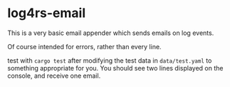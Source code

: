 # log4rs-email

This is a very basic email appender which sends emails on log events.

Of course intended for errors, rather than every line.

test with `cargo test` after modifying the test data in `data/test.yaml` to something appropriate for you. You should see two lines displayed on the console, and receive one email.
